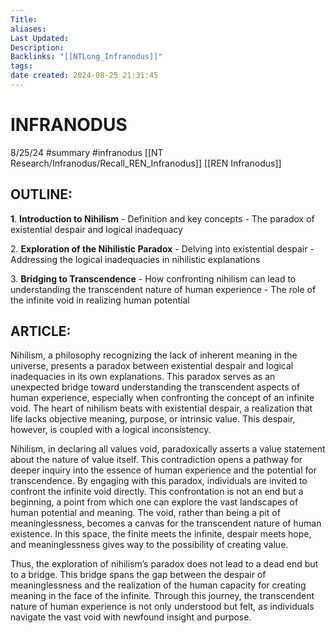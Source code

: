 ```yaml
---
Title: 
aliases: 
Last Updated: 
Description: 
Backlinks: "[[NTLong_Infranodus]]"
tags: 
date created: 2024-08-25 21:31:45
---
```

# INFRANODUS 
8/25/24
#summary #infranodus 
[[NT Research/Infranodus/Recall_REN_Infranodus]]
[[REN Infranodus]]

## **OUTLINE**:

**1**. **Introduction to Nihilism** - Definition and key concepts - The paradox of existential despair and logical inadequacy

2\. **Exploration of the Nihilistic Paradox** - Delving into existential despair - Addressing the logical inadequacies in nihilistic explanations

3\. **Bridging to Transcendence** - How confronting nihilism can lead to understanding the transcendent nature of human experience - The role of the infinite void in realizing human potential

## **ARTICLE**:

Nihilism, a philosophy recognizing the lack of inherent meaning in the universe, presents a paradox between existential despair and logical inadequacies in its own explanations. This paradox serves as an unexpected bridge toward understanding the transcendent aspects of human experience, especially when confronting the concept of an infinite void.  The heart of nihilism beats with existential despair, a realization that life lacks objective meaning, purpose, or intrinsic value. This despair, however, is coupled with a logical inconsistency. 

Nihilism, in declaring all values void, paradoxically asserts a value statement about the nature of value itself. This contradiction opens a pathway for deeper inquiry into the essence of human experience and the potential for transcendence.  By engaging with this paradox, individuals are invited to confront the infinite void directly. This confrontation is not an end but a beginning, a point from which one can explore the vast landscapes of human potential and meaning. The void, rather than being a pit of meaninglessness, becomes a canvas for the transcendent nature of human existence. In this space, the finite meets the infinite, despair meets hope, and meaninglessness gives way to the possibility of creating value.

Thus, the exploration of nihilism’s paradox does not lead to a dead end but to a bridge. This bridge spans the gap between the despair of meaninglessness and the realization of the human capacity for creating meaning in the face of the infinite. Through this journey, the transcendent nature of human experience is not only understood but felt, as individuals navigate the vast void with newfound insight and purpose.
